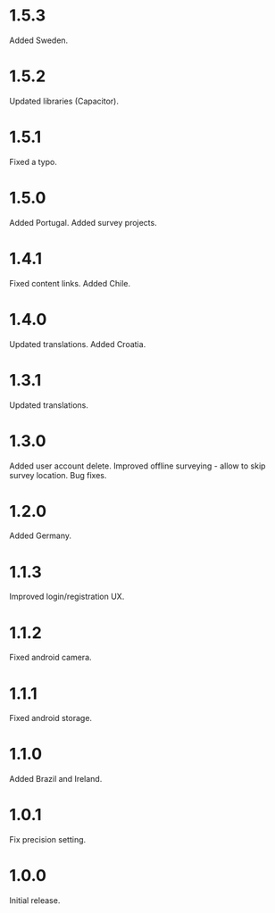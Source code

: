 # 1.5.3

Added Sweden.

# 1.5.2

Updated libraries (Capacitor).

# 1.5.1

Fixed a typo.

# 1.5.0

Added Portugal.
Added survey projects.

# 1.4.1

Fixed content links.
Added Chile.

# 1.4.0

Updated translations.
Added Croatia.

# 1.3.1

Updated translations.

# 1.3.0

Added user account delete.
Improved offline surveying - allow to skip survey location.
Bug fixes.

# 1.2.0

Added Germany.

# 1.1.3

Improved login/registration UX.

# 1.1.2

Fixed android camera.

# 1.1.1

Fixed android storage.

# 1.1.0

Added Brazil and Ireland.

# 1.0.1

Fix precision setting.

# 1.0.0

Initial release.
